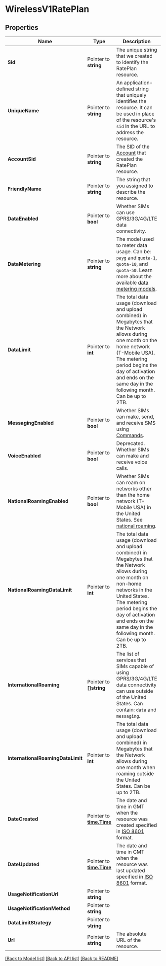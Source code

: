 # WirelessV1RatePlan

## Properties

Name | Type | Description | Notes
------------ | ------------- | ------------- | -------------
**Sid** | Pointer to **string** | The unique string that we created to identify the RatePlan resource. |
**UniqueName** | Pointer to **string** | An application-defined string that uniquely identifies the resource. It can be used in place of the resource's `sid` in the URL to address the resource. |
**AccountSid** | Pointer to **string** | The SID of the [Account](https://www.twilio.com/docs/iam/api/account) that created the RatePlan resource. |
**FriendlyName** | Pointer to **string** | The string that you assigned to describe the resource. |
**DataEnabled** | Pointer to **bool** | Whether SIMs can use GPRS/3G/4G/LTE data connectivity. |
**DataMetering** | Pointer to **string** | The model used to meter data usage. Can be: `payg` and `quota-1`, `quota-10`, and `quota-50`. Learn more about the available [data metering models](https://www.twilio.com/docs/wireless/api/rateplan-resource#payg-vs-quota-data-plans). |
**DataLimit** | Pointer to **int** | The total data usage (download and upload combined) in Megabytes that the Network allows during one month on the home network (T-Mobile USA). The metering period begins the day of activation and ends on the same day in the following month. Can be up to 2TB. |
**MessagingEnabled** | Pointer to **bool** | Whether SIMs can make, send, and receive SMS using [Commands](https://www.twilio.com/docs/wireless/api/command-resource). |
**VoiceEnabled** | Pointer to **bool** | Deprecated. Whether SIMs can make and receive voice calls. |
**NationalRoamingEnabled** | Pointer to **bool** | Whether SIMs can roam on networks other than the home network (T-Mobile USA) in the United States. See [national roaming](https://www.twilio.com/docs/wireless/api/rateplan-resource#national-roaming). |
**NationalRoamingDataLimit** | Pointer to **int** | The total data usage (download and upload combined) in Megabytes that the Network allows during one month on non-home networks in the United States. The metering period begins the day of activation and ends on the same day in the following month. Can be up to 2TB. |
**InternationalRoaming** | Pointer to **[]string** | The list of services that SIMs capable of using GPRS/3G/4G/LTE data connectivity can use outside of the United States. Can contain: `data` and `messaging`. |
**InternationalRoamingDataLimit** | Pointer to **int** | The total data usage (download and upload combined) in Megabytes that the Network allows during one month when roaming outside the United States. Can be up to 2TB. |
**DateCreated** | Pointer to [**time.Time**](time.Time.md) | The date and time in GMT when the resource was created specified in [ISO 8601](https://www.iso.org/iso-8601-date-and-time-format.html) format. |
**DateUpdated** | Pointer to [**time.Time**](time.Time.md) | The date and time in GMT when the resource was last updated specified in [ISO 8601](https://www.iso.org/iso-8601-date-and-time-format.html) format. |
**UsageNotificationUrl** | Pointer to **string** |  |
**UsageNotificationMethod** | Pointer to **string** |  |
**DataLimitStrategy** | Pointer to [**string**](RatePlanEnumDataLimitStrategy.md) |  |
**Url** | Pointer to **string** | The absolute URL of the resource. |

[[Back to Model list]](../README.md#documentation-for-models) [[Back to API list]](../README.md#documentation-for-api-endpoints) [[Back to README]](../README.md)


